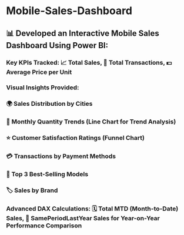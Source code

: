 # Mobile-Sales-Dashboard

## 📊 Developed an Interactive Mobile Sales Dashboard Using Power BI:

### Key KPIs Tracked: 📈 Total Sales, 🛒 Total Transactions, 💵 Average Price per Unit
### Visual Insights Provided:
### 🌍 Sales Distribution by Cities
### 📅 Monthly Quantity Trends (Line Chart for Trend Analysis)
### ⭐ Customer Satisfaction Ratings (Funnel Chart)
### 💳 Transactions by Payment Methods
### 📱 Top 3 Best-Selling Models
### 🏷️ Sales by Brand
### Advanced DAX Calculations: 🗓️ Total MTD (Month-to-Date) Sales, 📆 SamePeriodLastYear Sales for Year-on-Year Performance Comparison
